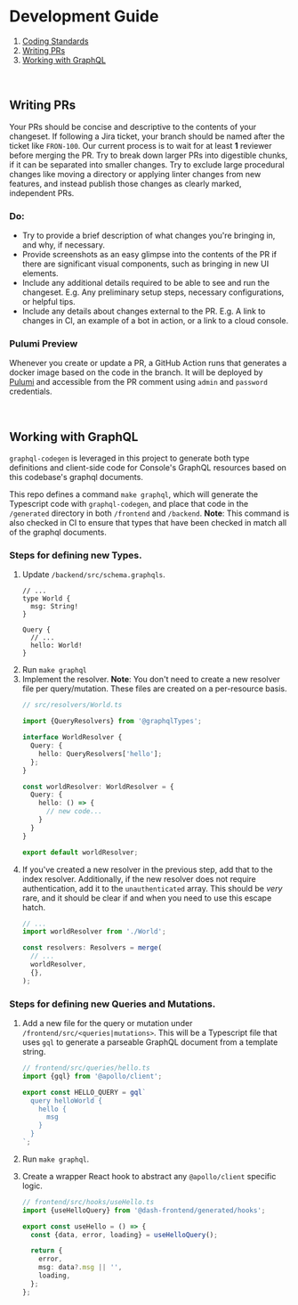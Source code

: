 # Development Guide

1. [Coding Standards](https://github.com/pachyderm/company/blob/master/handbook/frontend.md)
1. [Writing PRs](#writing-prs)
1. [Working with GraphQL](#working-with-graphql)

<br/>

## Writing PRs

Your PRs should be concise and descriptive to the contents of your changeset. If following a Jira ticket, your branch should be named after the ticket like `FRON-100`. Our current process is to wait for at least **1** reviewer before merging the PR. Try to break down larger PRs into digestible chunks, if it can be separated into smaller changes. Try to exclude large procedural changes like moving a directory or applying linter changes from new features, and instead publish those changes as clearly marked, independent PRs.

### Do:
- Try to provide a brief description of what changes you're bringing in, and why, if necessary.
- Provide screenshots as an easy glimpse into the contents of the PR if there are significant visual components, such as bringing in new UI elements.
- Include any additional details required to be able to see and run the changeset. E.g. Any preliminary setup steps, necessary configurations, or helpful tips.
- Include any details about changes external to the PR. E.g. A link to changes in CI, an example of a bot in action, or a link to a cloud console.

### Pulumi Preview
Whenever you create or update a PR, a GitHub Action runs that generates a docker image based on the code in the branch. It will be deployed by [Pulumi](https://www.pulumi.com/) and accessible from the PR comment using `admin` and `password` credentials.

<br/>

## Working with GraphQL

`graphql-codegen` is leveraged in this project to generate both type definitions and client-side code for Console's GraphQL resources based on this codebase's graphql documents.

This repo defines a command `make graphql`, which will generate the Typescript code with `graphql-codegen`, and place that code in the `/generated` directory in both `/frontend` and `/backend`. **Note**: This command is also checked in CI to ensure that types that have been checked in match all of the graphql documents.

### Steps for defining new Types.
1. Update `/backend/src/schema.graphqls`.
    ```graphqls
    // ...
    type World {
      msg: String!
    }

    Query {
      // ...
      hello: World!
    }
    ```
1. Run `make graphql`
1. Implement the resolver. **Note**: You don't need to create a new resolver file per query/mutation. These files are created on a per-resource basis.
    ```ts
    // src/resolvers/World.ts

    import {QueryResolvers} from '@graphqlTypes';

    interface WorldResolver {
      Query: {
        hello: QueryResolvers['hello'];
      };
    }

    const worldResolver: WorldResolver = {
      Query: {
        hello: () => {
          // new code...
        }
      }
    }

    export default worldResolver;
    ```
1. If you've created a new resolver in the previous step, add that to the index resolver. Additionally, if the new resolver does not require authentication, add it to the `unauthenticated` array. This should be _very_ rare, and it should be clear if and when you need to use this escape hatch.
    ```ts
    // ...
    import worldResolver from './World';

    const resolvers: Resolvers = merge(
      // ...
      worldResolver,
      {},
    );
    ```
### Steps for defining new Queries and Mutations.
1. Add a new file for the query or mutation under `/frontend/src/<queries|mutations>`. This will be a Typescript file that uses `gql` to generate a parseable GraphQL document from a template string.

    ```ts
    // frontend/src/queries/hello.ts
    import {gql} from '@apollo/client';

    export const HELLO_QUERY = gql`
      query helloWorld {
        hello {
          msg
        }
      }
    `;
    ```
1. Run `make graphql`.
1. Create a wrapper React hook to abstract any `@apollo/client` specific logic.
    ```ts
    // frontend/src/hooks/useHello.ts
    import {useHelloQuery} from '@dash-frontend/generated/hooks';

    export const useHello = () => {
      const {data, error, loading} = useHelloQuery();

      return {
        error,
        msg: data?.msg || '',
        loading,
      };
    };
    ```